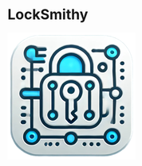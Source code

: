 # LockSmithy
<picture>
  <img alt="places Logo" src="https://github.com/Snuffy2/locksmithy/raw/main/logos/icon.png">
</picture>
